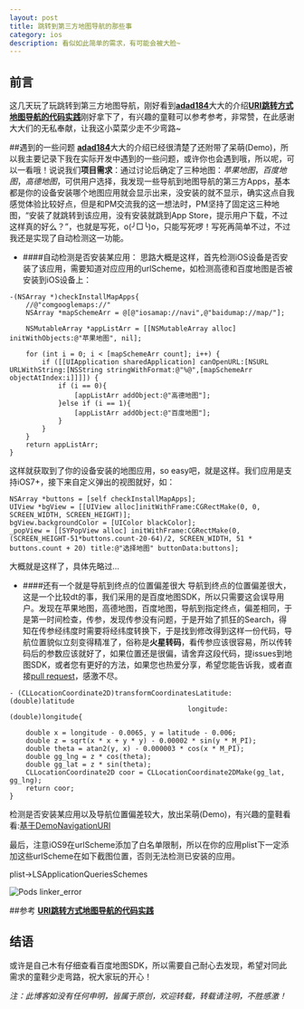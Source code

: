 ```yaml
---
layout: post
title: 跳转到第三方地图导航的那些事
category: ios
description: 看似如此简单的需求，有可能会被大脸~
---
```


## 前言

这几天玩了玩跳转到第三方地图导航，刚好看到<a href="http://weibo.com/ljc1986">**adad184**</a>大大的介绍<a href="http://adad184.com/2015/08/11/practice-in-mapview-navigation-with-URI/">**URI跳转方式地图导航的代码实践**</a>刚好拿下了，有兴趣的童鞋可以参考参考，非常赞，在此感谢大大们的无私奉献，让我这小菜菜少走不少弯路~

##遇到的一些问题
<a href="http://weibo.com/ljc1986">**adad184**</a>大大的介绍已经很清楚了还附带了呆萌(Demo)，所以我主要记录下我在实际开发中遇到的一些问题，或许你也会遇到哦，所以呢，可以一看哦！说说我们**项目需求**：通过讨论后确定了三种地图：*苹果地图*，*百度地图*，*高德地图*，可供用户选择，我发现一些导航到地图导航的第三方Apps，基本都是你的设备安装哪个地图应用就会显示出来，没安装的就不显示，确实这点自我感觉体验比较好点，但是和PM交流我的这一想法时，PM坚持了固定这三种地图，“安装了就跳转到该应用，没有安装就跳到App Store，提示用户下载，不过这样真的好么？”，也就是写死，o(╯□╰)o，只能写死啰！写死再简单不过，不过我还是实现了自动检测这一功能。


* ####自动检测是否安装某应用：
思路大概是这样，首先检测iOS设备是否安装了该应用，需要知道对应应用的urlScheme，如检测高德和百度地图是否被安装到iOS设备上：

```
-(NSArray *)checkInstallMapApps{
    //@"comgooglemaps://"
    NSArray *mapSchemeArr = @[@"iosamap://navi",@"baidumap://map/"];
    
    NSMutableArray *appListArr = [[NSMutableArray alloc] initWithObjects:@"苹果地图", nil];
    
    for (int i = 0; i < [mapSchemeArr count]; i++) {
        if ([[UIApplication sharedApplication] canOpenURL:[NSURL URLWithString:[NSString stringWithFormat:@"%@",[mapSchemeArr objectAtIndex:i]]]]) {
            if (i == 0){
                [appListArr addObject:@"高德地图"];
            }else if (i == 1){
                [appListArr addObject:@"百度地图"];
            }
        }
    }
    return appListArr;
}
```
这样就获取到了你的设备安装的地图应用，so easy吧，就是这样。我们应用是支持iOS7+，接下来自定义弹出的视图就好，如：

  	NSArray *buttons = [self checkInstallMapApps];
    UIView *bgView = [[UIView alloc]initWithFrame:CGRectMake(0, 0, SCREEN_WIDTH, SCREEN_HEIGHT)];
    bgView.backgroundColor = [UIColor blackColor];
    _popView = [[SYPopView alloc] initWithFrame:CGRectMake(0, (SCREEN_HEIGHT-51*buttons.count-20-64)/2, SCREEN_WIDTH, 51 * buttons.count + 20) title:@"选择地图" buttonData:buttons];

大概就是这样了，具体先略过...

* ####还有一个就是导航到终点的位置偏差很大
导航到终点的位置偏差很大，这是一个比较dt的事，我们采用的是百度地图SDK，所以只需要这会误导用户。发现在苹果地图，高德地图，百度地图，导航到指定终点，偏差相同，于是第一时间检查，传参，发现传参没有问题，于是开始了抓狂的Search，得知在传参经纬度时需要将经纬度转换下，于是找到修改得到这样一份代码，导航位置貌似立刻变得精准了，俗称是**火星转码**，看传参应该很容易，所以传转码后的参数应该就好了，如果位置还是很偏，请舍弃这段代码，提issues到地图SDK，或者您有更好的方法，如果您也热爱分享，希望您能告诉我，或者直接<a href="https://github.com/sauchye/DemoNavigationURI/pulls">pull request</a>，感激不尽。

```
- (CLLocationCoordinate2D)transformCoordinatesLatitude:(double)latitude 
											longitude:(double)longitude{
    
    double x = longitude - 0.0065, y = latitude - 0.006;
    double z = sqrt(x * x + y * y) - 0.00002 * sin(y * M_PI);
    double theta = atan2(y, x) - 0.000003 * cos(x * M_PI);
    double gg_lng = z * cos(theta);
    double gg_lat = z * sin(theta);
    CLLocationCoordinate2D coor = CLLocationCoordinate2DMake(gg_lat, gg_lng);
    return coor;
}
```


检测是否安装某应用以及导航位置偏差较大，放出呆萌(Demo)，有兴趣的童鞋看看:<a href="https://github.com/sauchye/DemoNavigationURI">基于DemoNavigationURI</a>

最后，注意iOS9在urlScheme添加了白名单限制，所以在你的应用plist下一定添加这些urlScheme在如下截图位置，否则无法检测已安装的应用。

plist->LSApplicationQueriesSchemes

![Pods linker_error](http://sauchye.com/images/dev/add_url_scheme.png)



##参考
<a href="http://adad184.com/2015/08/11/practice-in-mapview-navigation-with-URI/">**URI跳转方式地图导航的代码实践**</a>

## 结语

或许是自己木有仔细查看百度地图SDK，所以需要自己耐心去发现，希望对同此需求的童鞋少走弯路，祝大家玩的开心！

*注：此博客如没有任何申明，皆属于原创，欢迎转载，转载请注明，不胜感激！*

